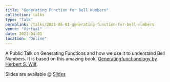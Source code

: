 ```yaml
---
title: "Generating Function for Bell Numbers"
collection: talks
type: "Talk"
permalink: /talks/2021-05-01-generating-function-for-bell-numbers
venue: "Virtual"
date: 2021-04-01
location: "Online"
---
```


A Public Talk on Generating Functions and how we use it to understand Bell Numbers. It is based on this amazing book, [Generatingfunctionology by Herbert S. Wilf](https://www2.math.upenn.edu/~wilf/gfology2.pdf).

Slides are available @ [Slides](https://drive.google.com/file/d/1k6yIY98JQuvBit0O_ohe7FUVs6B0rp-g/view?usp=sharing)
